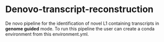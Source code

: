 # Denovo-transcript-reconstruction

De novo pipeline for the identification of novel L1 containing transcripts in **genome guided** mode. To run this pipeline the user can create a conda environment from this environment.yml.
